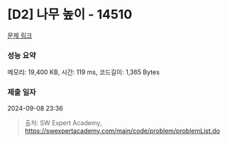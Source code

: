 # [D2] 나무 높이 - 14510 

[문제 링크](https://swexpertacademy.com/main/code/problem/problemDetail.do?contestProbId=AYFofW8qpXYDFAR4) 

### 성능 요약

메모리: 19,400 KB, 시간: 119 ms, 코드길이: 1,365 Bytes

### 제출 일자

2024-09-08 23:36



> 출처: SW Expert Academy, https://swexpertacademy.com/main/code/problem/problemList.do